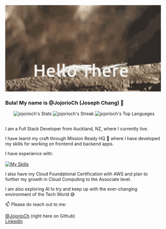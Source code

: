 <img src="hi-hello.gif" alt="wave">

### Bula!  My name is @JojorioCh (Joseph Chang) 👋

<div align="center">
  <img src="https://github-readme-stats.vercel.app/api?username=jojorioch&theme=vue-dark&show_icons=true&hide_border=true&count_private=true" alt="jojorioch's Stats" />
  <img src="https://github-readme-streak-stats.herokuapp.com/?user=jojorioch&theme=vue-dark&hide_border=true" alt="jojorioch's Streak" />
  <img src="https://github-readme-stats.vercel.app/api/top-langs/?username=jojorioch&theme=vue-dark&show_icons=true&hide_border=true&layout=compact" alt="jojorioch's Top Languages" />
</div>

<br/>

I am a Full Stack Developer from Auckland, NZ, where I currently live.

I have learnt my craft through Mission Ready HQ 🥰 where I have developed my skills for working on frontend and backend apps.

I have experience with:<br><br>
[![My Skills](https://skillicons.dev/icons?i=js,html,css,nodejs,ts,github,postman,mysql,sass,gcp,mongodb,docker,nextjs,prisma,netlify)](https://skillicons.dev)

I also have my Cloud Foundational Certification with AWS and plan to further my growth in Cloud Computing to the Associate level.

I am also exploring AI to try and keep up with the ever-changing environment of the Tech World 😅

📫 Please do reach out to me:

[@JojorioCh](https://github.com/JojorioCh) (right here on Github)<br>
[LinkedIn](https://www.linkedin.com/in/joseph-chang-b25977144/)



<!--
**JojorioCh/JojorioCh** is a ✨ _special_ ✨ repository because its `README.md` (this file) appears on your GitHub profile.

Here are some ideas to get you started:

- 🔭 I’m currently working on ...
- 🌱 I’m currently learning ...
- 👯 I’m looking to collaborate on ...
- 🤔 I’m looking for help with ...
- 💬 Ask me about ...
- 📫 How to reach me: ...
- 😄 Pronouns: ...
- ⚡ Fun fact: ...
-->
